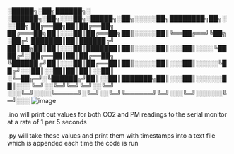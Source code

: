 # 
░█████╗░██╗██████╗░  ░██████╗░██╗░░░██╗░█████╗░██╗░░░░░██╗████████╗██╗░░░██╗
██╔══██╗██║██╔══██╗  ██╔═══██╗██║░░░██║██╔══██╗██║░░░░░██║╚══██╔══╝╚██╗░██╔╝
███████║██║██████╔╝  ██║██╗██║██║░░░██║███████║██║░░░░░██║░░░██║░░░░╚████╔╝░
██╔══██║██║██╔══██╗  ╚██████╔╝██║░░░██║██╔══██║██║░░░░░██║░░░██║░░░░░╚██╔╝░░
██║░░██║██║██║░░██║  ░╚═██╔═╝░╚██████╔╝██║░░██║███████╗██║░░░██║░░░░░░██║░░░
╚═╝░░╚═╝╚═╝╚═╝░░╚═╝  ░░░╚═╝░░░░╚═════╝░╚═╝░░╚═╝╚══════╝╚═╝░░░╚═╝░░░░░░╚═╝░░░
![image](https://user-images.githubusercontent.com/64269332/174765303-dad8c4d0-76ec-48d0-8c84-fe8fc8dc5602.png)

.ino will print out values for both CO2 and PM readings to the serial monitor at a rate of 1 per 5 seconds

.py will take these values and print them with timestamps into a text file which is appended each time the code is run
